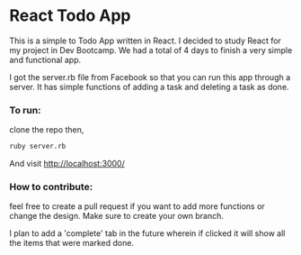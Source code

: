 # React Todo App

This is a simple to Todo App written in React. I decided to study React for my project in Dev Bootcamp. We had a total of 4 days to finish a very simple and functional app.

I got the server.rb file from Facebook so that you can run this app through a server. It has simple functions of adding a task and deleting a task as done.

### To run:

clone the repo then,

```sh
ruby server.rb
```
And visit <http://localhost:3000/>

### How to contribute:
feel free to create a pull request if you want to add more functions or change the design. Make sure to create your own branch.

I plan to add  a 'complete' tab in the future wherein if clicked it will show all the items that were marked done.
